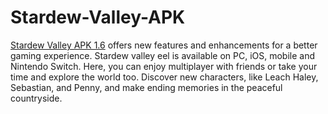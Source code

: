 # Stardew-Valley-APK
[Stardew Valley APK 1.6](https://stardewvalley.pro/) offers new features and enhancements for a better gaming experience. Stardew valley eel is available on PC, iOS, mobile and Nintendo Switch. Here, you can enjoy multiplayer with friends or take your time and explore the world too.
Discover new characters, like Leach Haley, Sebastian, and Penny, and make ending memories in the peaceful countryside.
